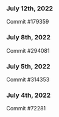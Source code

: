 ### July 12th, 2022

Commit #179359

### July 8th, 2022

Commit #294081

### July 5th, 2022

Commit #314353


### July 4th, 2022

Commit #72281

